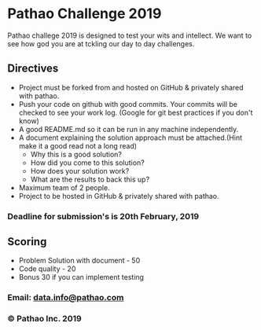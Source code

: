 # Pathao Challenge 2019

Pathao challege 2019 is designed to test your wits and intellect. We want to see how god you are at tckling our day to day challenges.

## Directives
- Project must be forked from and hosted on GitHub & privately shared with pathao.
- Push your code on github with good commits. Your commits will be checked to see your work log. (Google for git best practices if you don't know)
- A good README.md so it can be run in any machine independently.
- A document explaining the solution approach must be attached.(Hint make it a good read not a long read)
    - Why this is a good solution?
    - How did you come to this solution?
    - How does your solution work?
    - What are the results to back this up?
- Maximum team of 2 people.
- Project to be hosted in GitHub & privately shared with pathao.
### Deadline for submission's is 20th February, 2019
## Scoring
- Problem Solution with document - 50
- Code quality - 20
- Bonus 30 if you can implement testing

### Email: data.info@pathao.com

### © Pathao Inc. 2019
